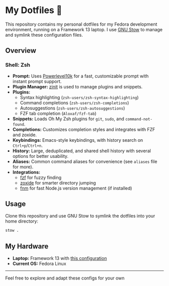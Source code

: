 # My Dotfiles 💁

This repository contains my personal dotfiles for my Fedora development environment, running on a Framework 13 laptop. I use [GNU Stow](https://www.gnu.org/software/stow/) to manage and symlink these configuration files.

## Overview

### Shell: Zsh

- **Prompt:** Uses [Powerlevel10k](https://github.com/romkatv/powerlevel10k) for a fast, customizable prompt with instant prompt support.
- **Plugin Manager:** [zinit](https://github.com/zdharma-continuum/zinit) is used to manage plugins and snippets.
- **Plugins:**
  - Syntax highlighting (`zsh-users/zsh-syntax-highlighting`)
  - Command completions (`zsh-users/zsh-completions`)
  - Autosuggestions (`zsh-users/zsh-autosuggestions`)
  - FZF tab completion (`Aloxaf/fzf-tab`)
- **Snippets:** Loads Oh My Zsh plugins for `git`, `sudo`, and `command-not-found`.
- **Completions:** Customizes completion styles and integrates with FZF and zoxide.
- **Keybindings:** Emacs-style keybindings, with history search on `Ctrl+p`/`Ctrl+n`.
- **History:** Large, deduplicated, and shared shell history with several options for better usability.
- **Aliases:** Common command aliases for convenience (see `aliases` file for more).
- **Integrations:** 
  - [fzf](https://github.com/junegunn/fzf) for fuzzy finding
  - [zoxide](https://github.com/ajeetdsouza/zoxide) for smarter directory jumping
  - [fnm](https://github.com/Schniz/fnm) for fast Node.js version management (if installed)

## Usage

Clone this repository and use GNU Stow to symlink the dotfiles into your home directory:

```sh
stow .
```

## My Hardware

- **Laptop:** Framework 13 with [this configuration](https://frame.work/nl/en/share-my-laptop?token=0331df68adf)
- **Current OS:** Fedora Linux

---
Feel free to explore and adapt these configs for your own